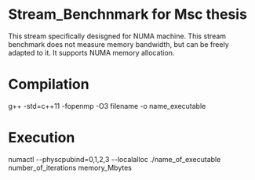 # Stream_Benchnmark for Msc thesis
This stream specifically desisgned for NUMA machine. This stream benchmark does not measure memory bandwidth, but can be freely adapted to it. It supports NUMA memory allocation.

# Compilation
g++ -std=c++11 -fopenmp -O3 filename -o name_executable

# Execution 
numactl --physcpubind=0,1,2,3 --localalloc ./name_of_executable  number_of_iterations  memory_Mbytes
